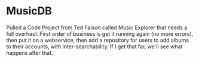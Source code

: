 MusicDB
=======

Pulled a Code Project from Ted Faison called Music Explorer that needs a full overhaul.  First order of business is get it running again (no more errors), then put it on a webservice, then add a repository for users to add albums to their accounts, with inter-searchability.  If I get that far, we'll see what happens after that.